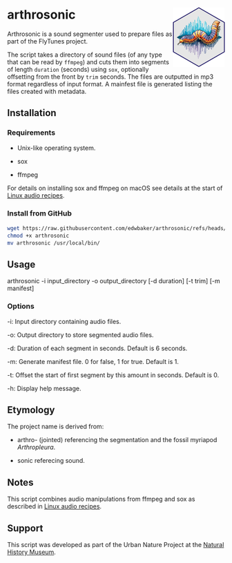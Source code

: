 # arthrosonic <img src="imgs/logo.png" align="right" height="138" alt="arthosonic logo" />

Arthrosonic is a sound segmenter used to prepare files as part of the FlyTunes project.

The script takes a directory of sound files (of any type that can be read by `ffmpeg`) and cuts them into segments of length `duration` (seconds) using `sox`, optionally offsetting from the front by `trim` seconds. The files are outputted in mp3 format regardless of input format. A mainfest file is generated listing the files created with metadata.

## Installation

### Requirements

- Unix-like operating system.

- sox

- ffmpeg

For details on installing sox and ffmpeg on macOS see details at the start of [Linux audio recipes](https://ebaker.me.uk/notes/linux-audio-recipes.html).

### Install from GitHub

````bash
wget https://raw.githubusercontent.com/edwbaker/arthrosonic/refs/heads/main/arthrosonic
chmod +x arthrosonic
mv arthrosonic /usr/local/bin/
````

## Usage

arthrosonic -i input_directory -o output_directory [-d duration] [-t trim] [-m manifest]

### Options

-i: Input directory containing audio files.

-o: Output directory to store segmented audio files.

-d: Duration of each segment in seconds. Default is 6 seconds.

-m: Generate manifest file. 0 for false, 1 for true. Default is 1.

-t: Offset the start of first segment by this amount in seconds. Default is 0.

-h: Display  help message.

## Etymology

The project name is derived from:

- arthro- (jointed) referencing the segmentation and the fossil myriapod _Arthropleura_.

- sonic referecing sound.

## Notes

This script combines audio manipulations from ffmpeg and sox as described in [Linux audio recipes](https://ebaker.me.uk/notes/linux-audio-recipes.html).

## Support

This script was developed as part of the Urban Nature Project at the [Natural History Museum](https://www.nhm.ac.uk).
